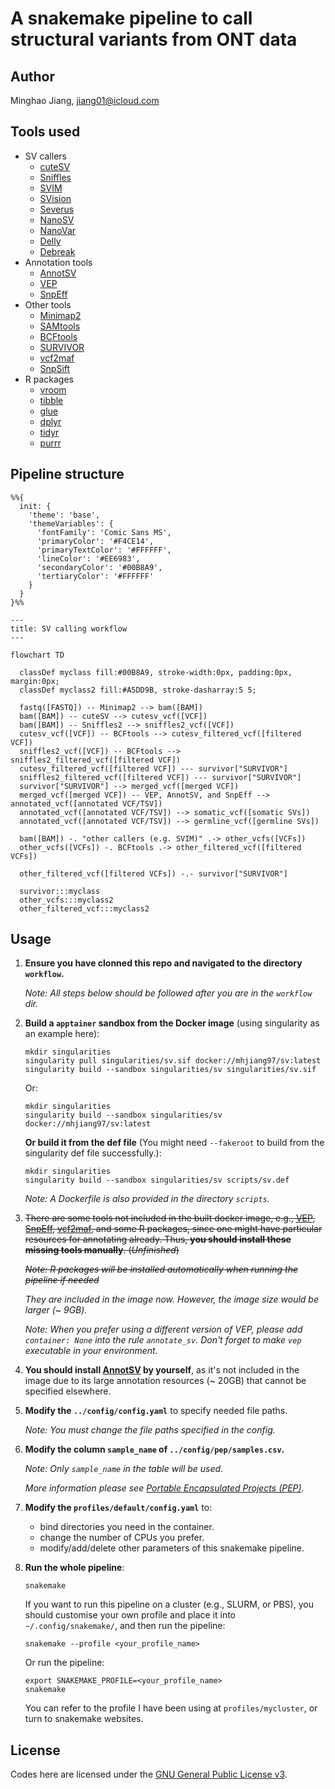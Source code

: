 # A snakemake pipeline to call structural variants from ONT data

## Author

Minghao Jiang, <jiang01@icloud.com>

## Tools used

- SV callers
   - [cuteSV](https://github.com/tjiangHIT/cuteSV)
   - [Sniffles](https://github.com/fritzsedlazeck/Sniffles)
   - [SVIM](https://github.com/eldariont/svim)
   - [SVision](https://github.com/xjtu-omics/SVision)
   - [Severus](https://github.com/KolmogorovLab/Severus)
   - [NanoSV](https://github.com/mroosmalen/nanosv)
   - [NanoVar](https://github.com/cytham/nanovar)
   - [Delly](https://github.com/dellytools/delly)
   - [Debreak](https://github.com/Maggi-Chen/DeBreak)
- Annotation tools
   - [AnnotSV](https://github.com/lgmgeo/AnnotSV)
   - [VEP](https://www.ensembl.org/info/docs/tools/vep/index.html)
   - [SnpEff](http://pcingola.github.io/SnpEff/snpeff/introduction/)
- Other tools
   - [Minimap2](https://github.com/lh3/minimap2)
   - [SAMtools](https://github.com/samtools/samtools)
   - [BCFtools](http://samtools.github.io/bcftools/bcftools.html)
   - [SURVIVOR](https://github.com/fritzsedlazeck/SURVIVOR)
   - [vcf2maf](https://github.com/mskcc/vcf2maf)
   - [SnpSift](http://pcingola.github.io/SnpEff/snpsift/introduction/)
- R packages
   - [vroom](https://www.tidyverse.org/tags/vroom/)
   - [tibble](https://tibble.tidyverse.org/reference/tibble-package.html)
   - [glue](https://glue.tidyverse.org)
   - [dplyr](https://dplyr.tidyverse.org)
   - [tidyr](https://tidyr.tidyverse.org)
   - [purrr](https://purrr.tidyverse.org)

## Pipeline structure

```mermaid
%%{
  init: {
    'theme': 'base',
    'themeVariables': {
      'fontFamily': 'Comic Sans MS',
      'primaryColor': '#F4CE14',
      'primaryTextColor': '#FFFFFF',
      'lineColor': '#EE6983',
      'secondaryColor': '#00B8A9',
      'tertiaryColor': '#FFFFFF'
    }
  }
}%%

---
title: SV calling workflow
---

flowchart TD

  classDef myclass fill:#00B8A9, stroke-width:0px, padding:0px, margin:0px;
  classDef myclass2 fill:#A5DD9B, stroke-dasharray:5 5;

  fastq([FASTQ]) -- Minimap2 --> bam([BAM])
  bam([BAM]) -- cuteSV --> cutesv_vcf([VCF])
  bam([BAM]) -- Sniffles2 --> sniffles2_vcf([VCF])
  cutesv_vcf([VCF]) -- BCFtools --> cutesv_filtered_vcf([filtered VCF])
  sniffles2_vcf([VCF]) -- BCFtools --> sniffles2_filtered_vcf([filtered VCF])
  cutesv_filtered_vcf([filtered VCF]) --- survivor["SURVIVOR"]
  sniffles2_filtered_vcf([filtered VCF]) --- survivor["SURVIVOR"]
  survivor["SURVIVOR"] --> merged_vcf([merged VCF])
  merged_vcf([merged VCF]) -- VEP, AnnotSV, and SnpEff --> annotated_vcf([annotated VCF/TSV])
  annotated_vcf([annotated VCF/TSV]) --> somatic_vcf([somatic SVs])
  annotated_vcf([annotated VCF/TSV]) --> germline_vcf([germline SVs])

  bam([BAM]) -. "other callers (e.g. SVIM)" .-> other_vcfs([VCFs])
  other_vcfs([VCFs]) -. BCFtools .-> other_filtered_vcf([filtered VCFs])

  other_filtered_vcf([filtered VCFs]) -.- survivor["SURVIVOR"]

  survivor:::myclass
  other_vcfs:::myclass2
  other_filtered_vcf:::myclass2
```


## Usage

1. **Ensure you have clonned this repo and navigated to the directory `workflow`.**

   *Note: All steps below should be followed after you are in the `workflow` dir.*

2. **Build a `apptainer` sandbox from the Docker image** (using singularity as an example here):

   ```shell
   mkdir singularities
   singularity pull singularities/sv.sif docker://mhjiang97/sv:latest
   singularity build --sandbox singularities/sv singularities/sv.sif
   ```

   Or:

   ```shell
   mkdir singularities
   singularity build --sandbox singularities/sv docker://mhjiang97/sv:latest
   ```

   **Or build it from the def file** (You might need `--fakeroot` to build from the singularity def file successfully.):

   ```shell
   mkdir singularities
   singularity build --sandbox singularities/sv scripts/sv.def
   ```

   *Note: A Dockerfile is also provided in the directory `scripts`.*

3. ~~There are some tools not included in the built docker image, e.g., [VEP](https://www.ensembl.org/info/docs/tools/vep/index.html), [SnpEff](http://pcingola.github.io/SnpEff/), [vcf2maf](https://github.com/mskcc/vcf2maf), and some R packages, since one might have particular resources for annotating already. Thus, **you should install these missing tools manually**. (*Unfinished*)~~

   ~~*Note: R packages will be installed automatically when running the pipeline if needed*~~

   *They are included in the image now. However, the image size would be larger (~ 9GB).*

   *Note: When you prefer using a different version of VEP, please add `container: None` into the rule `annotate_sv`. Don't forget to make `vep` executable in your environment.*

4. **You should install [AnnotSV](https://github.com/lgmgeo/AnnotSV) by yourself**, as it's not included in the image due to its large annotation resources (~ 20GB) that cannot be specified elsewhere.

5. **Modify the `../config/config.yaml`** to specify needed file paths.

   *Note: You must change the file paths specified in the config.*

6. **Modify the column `sample_name` of `../config/pep/samples.csv`.**

   *Note: Only `sample_name` in the table will be used.*

   *More information please see [Portable Encapsulated Projects (PEP)](https://pep.databio.org).*

7. **Modify the `profiles/default/config.yaml`** to:

   - bind directories you need in the container.
   - change the number of CPUs you prefer.
   - modify/add/delete other parameters of this snakemake pipeline.

8. **Run the whole pipeline**:

   ```shell
   snakemake
   ```

   If you want to run this pipeline on a cluster (e.g., SLURM, or PBS), you should customise your own profile and place it into `~/.config/snakemake/`, and then run the pipeline:

   ```shell
   snakemake --profile <your_profile_name>
   ```

   Or run the pipeline:

   ```shell
   export SNAKEMAKE_PROFILE=<your_profile_name>
   snakemake
   ```

   You can refer to the profile I have been using at `profiles/mycluster`, or turn to snakemake websites.

## License

Codes here are licensed under the [GNU General Public License v3](http://www.gnu.org/licenses/gpl-3.0.html).
